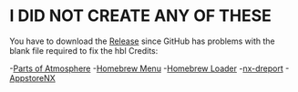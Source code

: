 # I DID NOT CREATE ANY OF THESE
  You have to download the [Release](https://github.com/tumGER/SDFilesSwitch/releases) since GitHub has problems with the blank file required to fix the hbl
Credits:

-[Parts of Atmosphere](https://github.com/Atmosphere-NX/Atmosphere)
-[Homebrew Menu](https://github.com/switchbrew/nx-hbmenu)
-[Homebrew Loader](https://github.com/switchbrew/nx-hbloader)
-[nx-dreport](https://github.com/Thog/nx-dreport)
-[AppstoreNX](https://github.com/vgmoose/appstorenx)
